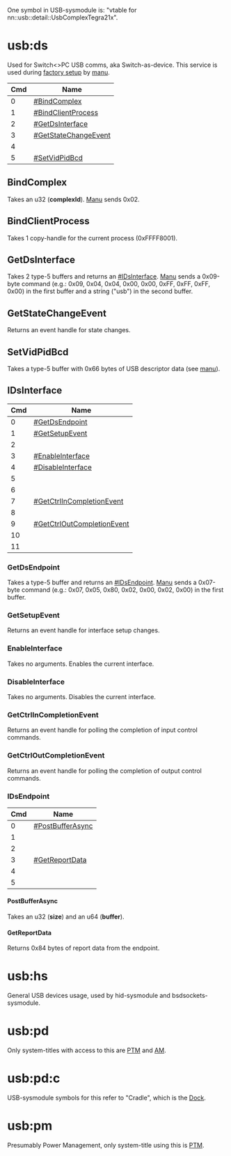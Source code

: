 One symbol in USB-sysmodule is: "vtable for
nn::usb::detail::UsbComplexTegra21x".

# usb:ds

Used for Switch\<\>PC USB comms, aka Switch-as-device. This service is
used during [factory setup](Factory%20Setup.md "wikilink") by
[manu](Manu%20Services.md "wikilink").

| Cmd | Name                                                     |
| --- | -------------------------------------------------------- |
| 0   | [\#BindComplex](#BindComplex "wikilink")                 |
| 1   | [\#BindClientProcess](#BindClientProcess "wikilink")     |
| 2   | [\#GetDsInterface](#GetDsInterface "wikilink")           |
| 3   | [\#GetStateChangeEvent](#GetStateChangeEvent "wikilink") |
| 4   |                                                          |
| 5   | [\#SetVidPidBcd](#SetVidPidBcd "wikilink")               |

## BindComplex

Takes an u32 (**complexId**). [Manu](Manu%20Services.md "wikilink")
sends 0x02.

## BindClientProcess

Takes 1 copy-handle for the current process (0xFFFF8001).

## GetDsInterface

Takes 2 type-5 buffers and returns an
[\#IDsInterface](#IDsInterface "wikilink").
[Manu](Manu%20Services.md "wikilink") sends a 0x09-byte command (e.g.:
0x09, 0x04, 0x04, 0x00, 0x00, 0xFF, 0xFF, 0xFF, 0x00) in the first
buffer and a string ("usb") in the second buffer.

## GetStateChangeEvent

Returns an event handle for state changes.

## SetVidPidBcd

Takes a type-5 buffer with 0x66 bytes of USB descriptor data (see
[manu](Manu%20Services#manu.md##manu "wikilink")).

## IDsInterface

| Cmd | Name                                                                 |
| --- | -------------------------------------------------------------------- |
| 0   | [\#GetDsEndpoint](#GetDsEndpoint "wikilink")                         |
| 1   | [\#GetSetupEvent](#GetSetupEvent "wikilink")                         |
| 2   |                                                                      |
| 3   | [\#EnableInterface](#EnableInterface "wikilink")                     |
| 4   | [\#DisableInterface](#DisableInterface "wikilink")                   |
| 5   |                                                                      |
| 6   |                                                                      |
| 7   | [\#GetCtrlInCompletionEvent](#GetCtrlInCompletionEvent "wikilink")   |
| 8   |                                                                      |
| 9   | [\#GetCtrlOutCompletionEvent](#GetCtrlOutCompletionEvent "wikilink") |
| 10  |                                                                      |
| 11  |                                                                      |

### GetDsEndpoint

Takes a type-5 buffer and returns an
[\#IDsEndpoint](#IDsEndpoint "wikilink").
[Manu](Manu%20Services.md "wikilink") sends a 0x07-byte command (e.g.:
0x07, 0x05, 0x80, 0x02, 0x00, 0x02, 0x00) in the first buffer.

### GetSetupEvent

Returns an event handle for interface setup changes.

### EnableInterface

Takes no arguments. Enables the current interface.

### DisableInterface

Takes no arguments. Disables the current interface.

### GetCtrlInCompletionEvent

Returns an event handle for polling the completion of input control
commands.

### GetCtrlOutCompletionEvent

Returns an event handle for polling the completion of output control
commands.

### IDsEndpoint

| Cmd | Name                                             |
| --- | ------------------------------------------------ |
| 0   | [\#PostBufferAsync](#PostBufferAsync "wikilink") |
| 1   |                                                  |
| 2   |                                                  |
| 3   | [\#GetReportData](#GetReportData "wikilink")     |
| 4   |                                                  |
| 5   |                                                  |

#### PostBufferAsync

Takes an u32 (**size**) and an u64 (**buffer**).

#### GetReportData

Returns 0x84 bytes of report data from the endpoint.

# usb:hs

General USB devices usage, used by hid-sysmodule and
bsdsockets-sysmodule.

# usb:pd

Only system-titles with access to this are
[PTM](PTM%20services.md "wikilink") and
[AM](AM%20services.md "wikilink").

# usb:pd:c

USB-sysmodule symbols for this refer to "Cradle", which is the
[Dock](Dock.md "wikilink").

# usb:pm

Presumably Power Management, only system-title using this is
[PTM](PTM%20services.md "wikilink").
